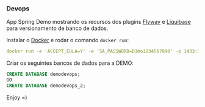 ### Devops

App Spring Demo mostrando os recursos dos plugins [Flyway](https://flywaydb.org/) e [Liquibase](http://www.liquibase.org/) para versionamento de banco de dados.

Instalar o [Docker](https://www.docker.com/) e rodar o comando `docker run`:

```yaml
docker run -e 'ACCEPT_EULA=Y' -e 'SA_PASSWORD=D3mo1234567890' -p 1433:1433 -d mcr.microsoft.com/mssql/server:2017-latest
```
Criar os seguintes bancos de dados para a DEMO:

```sql
CREATE DATABASE demodevops;
GO
CREATE DATABASE demodevops_2;
```

Enjoy =)
